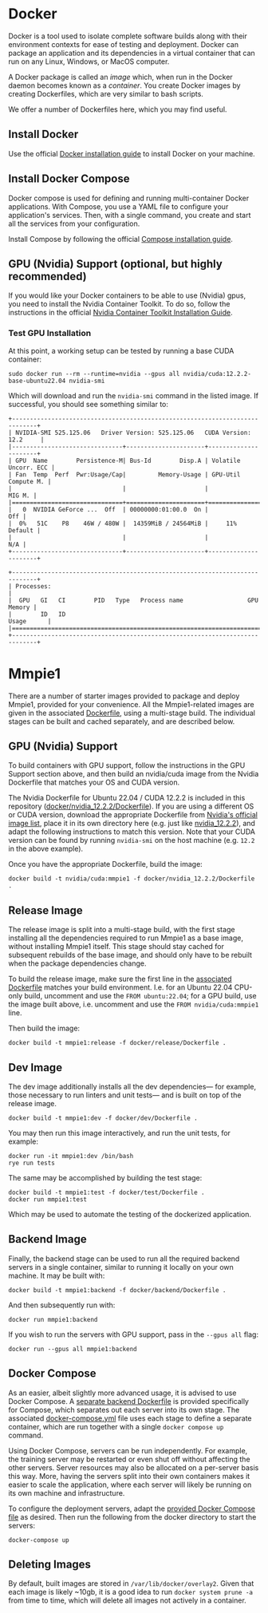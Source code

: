 # Docker

Docker is a tool used to isolate complete software builds along with their environment contexts for ease of testing
and deployment. Docker can package an application and its dependencies in a virtual container that can run on any Linux, 
Windows, or MacOS computer. 

A Docker package is called an *image* which, when run in the Docker daemon becomes known as a *container*. You create
Docker images by creating Dockerfiles, which are very similar to bash scripts. 

We offer a number of Dockerfiles here, which you may find useful.

## Install Docker

Use the official [Docker installation guide](https://docs.docker.com/engine/install/) to install Docker on your machine.

## Install Docker Compose

Docker compose is used for defining and running multi-container Docker applications. With Compose, you use a YAML file 
to configure your application's services. Then, with a single command, you create and start all the services from your 
configuration. 

Install Compose by following the official [Compose installation guide](https://docs.docker.com/compose/install/).

## GPU (Nvidia) Support (optional, but highly recommended)

If you would like your Docker containers to be able to use (Nvidia) gpus, you need to install the Nvidia Container
Toolkit. To do so, follow the instructions in the official
[Nvidia Container Toolkit Installation Guide](https://docs.nvidia.com/datacenter/cloud-native/container-toolkit/latest/install-guide.html).

### Test GPU Installation

At this point, a working setup can be tested by running a base CUDA container:

```commandline
sudo docker run --rm --runtime=nvidia --gpus all nvidia/cuda:12.2.2-base-ubuntu22.04 nvidia-smi
```

Which will download and run the `nvidia-smi` command in the listed image. If successful, you should see something 
similar to:

```text
+-----------------------------------------------------------------------------+
| NVIDIA-SMI 525.125.06   Driver Version: 525.125.06   CUDA Version: 12.2     |
|-------------------------------+----------------------+----------------------+
| GPU  Name        Persistence-M| Bus-Id        Disp.A | Volatile Uncorr. ECC |
| Fan  Temp  Perf  Pwr:Usage/Cap|         Memory-Usage | GPU-Util  Compute M. |
|                               |                      |               MIG M. |
|===============================+======================+======================|
|   0  NVIDIA GeForce ...  Off  | 00000000:01:00.0  On |                  Off |
|  0%   51C    P8    46W / 480W |  14359MiB / 24564MiB |     11%      Default |
|                               |                      |                  N/A |
+-------------------------------+----------------------+----------------------+
                                                                               
+-----------------------------------------------------------------------------+
| Processes:                                                                  |
|  GPU   GI   CI        PID   Type   Process name                  GPU Memory |
|        ID   ID                                                   Usage      |
|=============================================================================|
+-----------------------------------------------------------------------------+
```

# Mmpie1

There are a number of starter images provided to package and deploy Mmpie1, provided for your convenience. All the 
Mmpie1-related images are given in the associated [Dockerfile](local/Dockerfile), using a multi-stage build. 
The individual stages can be built and cached separately, and are described below.

## GPU (Nvidia) Support

To build containers with GPU support, follow the instructions in the GPU Support section above, and then build an 
nvidia/cuda image from the Nvidia Dockerfile that matches your OS and CUDA version.

The Nvidia Dockerfile for Ubuntu 22.04 / CUDA 12.2.2 is included in this repository 
([docker/nvidia_12.2.2/Dockerfile](docker/nvidia_12.2.2/Dockerfile)). If you are using a different OS or CUDA version, 
download the appropriate Dockerfile from 
[Nvidia's official image list](https://gitlab.com/nvidia/container-images/cuda/-/tree/master/dist), place it in its own 
directory here (e.g. just like [nvidia_12.2.2](docker/nvidia_12.2.2)), and adapt the following instructions to match 
this version. Note that your CUDA version can be found by running `nvidia-smi` on the host machine (e.g. `12.2` in the 
above example).

Once you have the appropriate Dockerfile, build the image:

```commandline
docker build -t nvidia/cuda:mmpie1 -f docker/nvidia_12.2.2/Dockerfile .
```

## Release Image

The release image is split into a multi-stage build, with the first stage installing all the dependencies required to
run Mmpie1 as a base image, without installing Mmpie1 itself. This stage should stay cached for subsequent 
rebuilds of the base image, and should only have to be rebuilt when the package dependencies change.

To build the release image, make sure the first line in the [associated Dockerfile](release/Dockerfile) 
matches your build environment. I.e. for an Ubuntu 22.04 CPU-only build, uncomment and use the `FROM ubuntu:22.04`; for 
a GPU build, use the image built above, i.e. uncomment and use the `FROM nvidia/cuda:mmpie1` line. 

Then build the image:

```commandline
docker build -t mmpie1:release -f docker/release/Dockerfile .
```

## Dev Image

The dev image additionally installs all the dev dependencies— for example, those necessary to run linters and unit 
tests— and is built on top of the release image.

```commandline 
docker build -t mmpie1:dev -f docker/dev/Dockerfile .
```

You may then run this image interactively, and run the unit tests, for example:

```commandline
docker run -it mmpie1:dev /bin/bash
rye run tests
```

The same may be accomplished by building the test stage:

```commandline
docker build -t mmpie1:test -f docker/test/Dockerfile .
docker run mmpie1:test
```

Which may be used to automate the testing of the dockerized application.

## Backend Image

Finally, the backend stage can be used to run all the required backend servers in a single container, similar to running 
it locally on your own machine. It may be built with:

```commandline
docker build -t mmpie1:backend -f docker/backend/Dockerfile .
```

And then subsequently run with:

```commandline
docker run mmpie1:backend
```

If you wish to run the servers with GPU support, pass in the `--gpus all` flag:

```commandline
docker run --gpus all mmpie1:backend
```

## Docker Compose 

As an easier, albeit slightly more advanced usage, it is advised to use Docker Compose. A 
[separate backend Dockerfile](compose/Dockerfile) is provided specifically for Compose, which separates out each server 
into its own stage. The associated [docker-compose.yml](docker-compose.yml) file uses each stage to define a separate 
container, which are run together with a single `docker compose up` command. 

Using Docker Compose, servers can be run independently. For example, the training server may be restarted or even shut 
off without affecting the other servers. Server resources may also be allocated on a per-server basis this way. More, 
having the servers split into their own containers makes it easier to scale the application, where each server will 
likely be running on its own machine and infrastructure.

To configure the deployment servers, adapt the [provided Docker Compose file](docker-compose.yml) as desired. Then run
the following from the docker directory to start the servers:

```commandline
docker-compose up
```

## Deleting Images

By default, built images are stored in `/var/lib/docker/overlay2`. Given that each image is likely ~10gb, it is a good 
idea to run `docker system prune -a` from time to time, which will delete all images not actively in a container.
